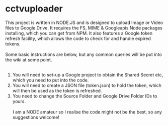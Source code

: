 # cctvuploader
This project is written in NODE.JS and is designed to upload Image or Video files to Google Drive. It requires the FS, MIME & Googleapis Node packages installing, which you can get from NPM. It also features a Google token refresh facility, which allows the code to check for and handle expired tokens. <BR/><BR/>
Some basic instructions are below, but any common queries will be put into the wiki at some point.<BR/><BR/>
1) You will need to set-up a Google project to obtain the Shared Secret etc, which you need to put into the code. <BR/>
2) You will need to create a JSON file (token.json) to hold the token, which will then be used as the token is refreshed.<BR/>
3) You need to change the Source Folder and Google Drive Folder IDs to yours. <BR/><BR/>
I am a NODE amateur so I realise the code might not be the best, so any suggestions welcome!
